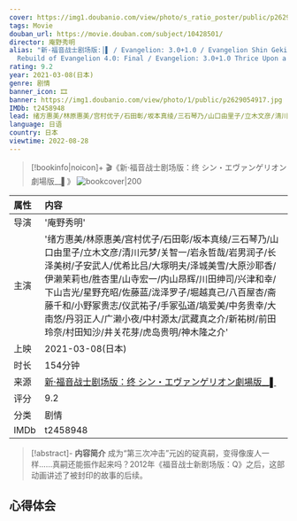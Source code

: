 ```yaml
---
cover: https://img1.doubanio.com/view/photo/s_ratio_poster/public/p2629054917.jpg
tags: Movie
douban_url: https://movie.douban.com/subject/10428501/
director: 庵野秀明
alias: "新·福音战士剧场版:│▌ / Evangelion: 3.0+1.0 / Evangelion Shin Gekijo-ban /
  Rebuild of Evangelion 4.0: Final / Evangelion: 3.0+1.0 Thrice Upon a Time"
rating: 9.2
year: 2021-03-08(日本)
genre: 剧情
banner_icon: 🎞
banner: https://img1.doubanio.com/view/photo/1/public/p2629054917.jpg
IMDb: t2458948
lead: 绪方惠美/林原惠美/宫村优子/石田彰/坂本真绫/三石琴乃/山口由里子/立木文彦/清川元梦/关智一/岩永哲哉/岩男润子/长泽美树/子安武人/优希比吕/大塚明夫/泽城美雪/大原沙耶香/伊濑茉莉也/胜杏里/山寺宏一/内山昂辉/川田绅司/兴津和幸/下山吉光/星野充昭/佐藤蓝/泷泽罗子/堀越真己/八百屋杏/斋藤千和/小野冢贵志/仪武祐子/手冢弘道/塙爱美/中务贵幸/大南悠/丹羽正人/广濑小夜/中村源太/武藏真之介/新祐树/前田玲奈/村田知沙/井关花芽/虎岛贵明/神木隆之介
language: 日语
country: 日本
viewtime: 2022-08-28
---
```

> [!bookinfo|noicon]+ 🎬《新·福音战士剧场版：终 シン・エヴァンゲリオン劇場版__▌》
> ![bookcover|200](https://img1.doubanio.com/view/photo/s_ratio_poster/public/p2629054917.jpg)
>
| 属性 | 内容                                       |
|:---- |:------------------------------------------ |
| 导演 | '庵野秀明'                         |
| 主演 | '绪方惠美/林原惠美/宫村优子/石田彰/坂本真绫/三石琴乃/山口由里子/立木文彦/清川元梦/关智一/岩永哲哉/岩男润子/长泽美树/子安武人/优希比吕/大塚明夫/泽城美雪/大原沙耶香/伊濑茉莉也/胜杏里/山寺宏一/内山昂辉/川田绅司/兴津和幸/下山吉光/星野充昭/佐藤蓝/泷泽罗子/堀越真己/八百屋杏/斋藤千和/小野冢贵志/仪武祐子/手冢弘道/塙爱美/中务贵幸/大南悠/丹羽正人/广濑小夜/中村源太/武藏真之介/新祐树/前田玲奈/村田知沙/井关花芽/虎岛贵明/神木隆之介'                             |
| 上映 | 2021-03-08(日本)                             |
| 时长 | 154分钟                   |
| 来源 | [新·福音战士剧场版：终 シン・エヴァンゲリオン劇場版__▌](https://movie.douban.com/subject/10428501/) |
| 评分 | 9.2                           |
| 分类 | 剧情                            |
| IMDb | t2458948                             | 

> [!abstract]- **内容简介**
>  成为“第三次冲击”元凶的碇真嗣，变得像废人一样……真嗣还能振作起来吗？2012年《福音战士新剧场版：Q》之后，这部动画讲述了被封印的故事的后续。
>  
## 心得体会

